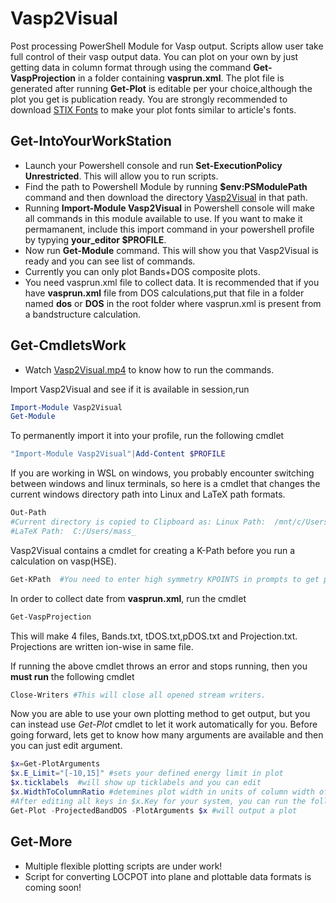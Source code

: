 # Vasp2Visual
Post processing PowerShell Module for Vasp output. Scripts allow user take full control of their vasp output data. You can plot on your own by just getting data in column format through using the command **Get-VaspProjection** in a folder containing **vasprun.xml**. The plot file is generated after running **Get-Plot** is editable per your choice,although the plot you get is publication ready. You are strongly recommended to download [STIX Fonts](https://www.stixfonts.org/) to make your plot fonts similar to article's fonts. 
## Get-IntoYourWorkStation
- Launch your Powershell console and run **Set-ExecutionPolicy Unrestricted**. This will allow you to run scripts.
- Find the path to Powershell Module by running **$env:PSModulePath** command and then download the directory [Vasp2Visual](Vasp2Visual) in that path.
- Running **Import-Module Vasp2Visual** in Powershell console will make all commands in this module available to use. If you want to make it permamanent, include this import command in your powershell profile by typying **your_editor $PROFILE**.
- Now run **Get-Module** command. This will show you that Vasp2Visual is ready and you can see list of commands.
- Currently you can only plot Bands+DOS composite plots. 
- You need vasprun.xml file to collect data. It is recommended that if you have **vasprun.xml** file from DOS calculations,put that file in a folder named **dos** or **DOS** in the root folder where vasprun.xml is present from a bandstructure calculation.
## Get-CmdletsWork
- Watch [Vasp2Visual.mp4](Vasp2Visual.mp4) to know how to run the commands.

Import Vasp2Visual and see if it is available in session,run
```powershell
Import-Module Vasp2Visual
Get-Module
```
To permanently import it into your profile, run the following cmdlet
```powershell
"Import-Module Vasp2Visual"|Add-Content $PROFILE
```
If you are working in WSL on windows, you probably encounter switching between windows and linux terminals, so here is a cmdlet that changes the current windows directory path into Linux and LaTeX path formats.
```powershell
Out-Path
#Current directory is copied to Clipboard as: Linux Path:  /mnt/c/Users/mass_
#LaTeX Path:  C:/Users/mass_
```
Vasp2Visual contains a cmdlet for creating a K-Path before you run a calculation on vasp(HSE).
```powershell
Get-KPath  #You need to enter high symmetry KPOINTS in prompts to get path.
```
In order to collect date from **vasprun.xml**, run the cmdlet
```powershell
Get-VaspProjection
```
This will make 4 files, Bands.txt, tDOS.txt,pDOS.txt and Projection.txt. Projections are written ion-wise in same file. 

If running the above cmdlet throws an error and stops running, then you **must run** the following cmdlet
```powershell
Close-Writers #This will close all opened stream writers. 
```
Now you are able to use your own plotting method to get output, but you can instead use *Get-Plot* cmdlet to let it work automatically for you. Before going forward, lets get to know how many arguments are available and then you can just edit argument.
```powershell
$x=Get-PlotArguments
$x.E_Limit="[-10,15]" #sets your defined energy limit in plot
$x.ticklabels  #will show up ticklabels and you can edit
$x.WidthToColumnRatio #detemines plot width in units of column width of article.
#After editing all keys in $x.Key for your system, you can run the following cmdlet to get plot
Get-Plot -ProjectedBandDOS -PlotArguments $x #will output a plot
```
## Get-More
- Multiple flexible plotting scripts are under work!
- Script for converting LOCPOT into plane and plottable data formats is coming soon!

